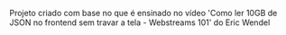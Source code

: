 Projeto criado com base no que é ensinado no vídeo 'Como ler 10GB de JSON no frontend sem travar a tela - Webstreams 101' do Eric Wendel
